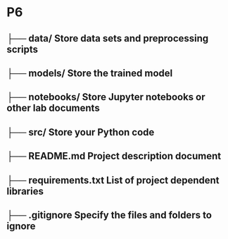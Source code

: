 # P6
## ├── data/          Store data sets and preprocessing scripts
## ├── models/        Store the trained model
## ├── notebooks/     Store Jupyter notebooks or other lab documents
## ├── src/            Store your Python code
## ├── README.md      Project description document
## ├── requirements.txt   List of project dependent libraries
## ├── .gitignore     Specify the files and folders to ignore
